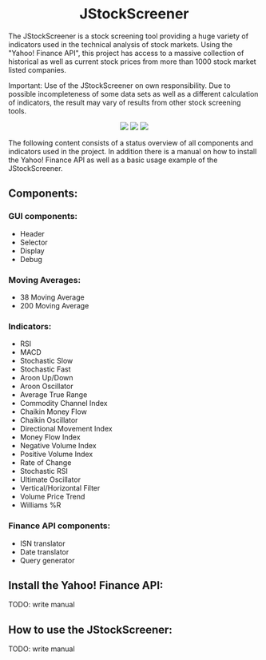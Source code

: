 <h1 align="center">JStockScreener</h1>
<p>
The JStockScreener is a stock screening tool providing a huge variety of indicators used in the technical analysis of stock markets. Using the "Yahoo! Finance API", this project has access to a massive collection of historical as well as current stock prices from more than 1000 stock market listed companies.
</p>
<p>
Important: Use of the JStockScreener on own responsibility. Due to possible incompleteness of some data sets as well as a different calculation of indicators, the result may vary of results from other stock screening tools.
</p>
<p align="center">
  <img src="https://img.shields.io/badge/Project%20functional-false-red.svg">
	<img src="https://img.shields.io/badge/Language-Java-blue.svg">
	<img src="https://img.shields.io/badge/Priority-high-brightgreen.svg">
</p>
<p>
The following content consists of a status overview of all components and indicators used in the project. In addition there is a manual on how to install the Yahoo! Finance API as well as a basic usage example of the JStockScreener.
</p>

## Components:

### GUI components:
- Header
- Selector
- Display
- Debug

### Moving Averages:
- 38 Moving Average
- 200 Moving Average

### Indicators:
- RSI
- MACD
- Stochastic Slow
- Stochastic Fast
- Aroon Up/Down
- Aroon Oscillator
- Average True Range
- Commodity Channel Index
- Chaikin Money Flow
- Chaikin Oscillator
- Directional Movement Index
- Money Flow Index
- Negative Volume Index
- Positive Volume Index
- Rate of Change
- Stochastic RSI
- Ultimate Oscillator
- Vertical/Horizontal Filter
- Volume Price Trend
- Williams %R

### Finance API components:
- ISN translator
- Date translator
- Query generator

## Install the Yahoo! Finance API:
TODO: write manual

## How to use the JStockScreener:
TODO: write manual
